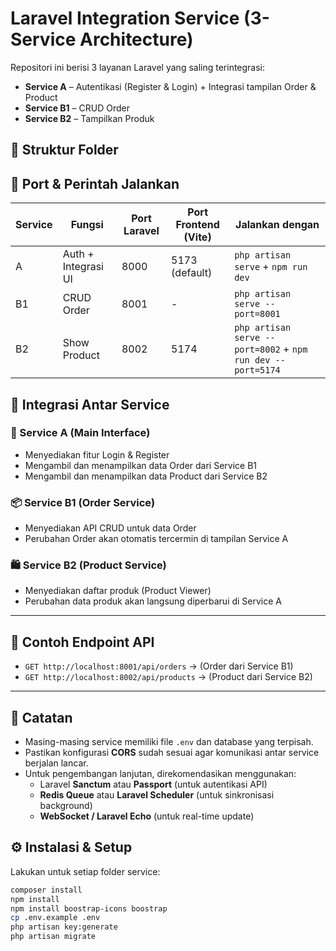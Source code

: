 # Laravel Integration Service (3-Service Architecture)

Repositori ini berisi 3 layanan Laravel yang saling terintegrasi:

- **Service A** – Autentikasi (Register & Login) + Integrasi tampilan Order & Product
- **Service B1** – CRUD Order
- **Service B2** – Tampilkan Produk

## 🧱 Struktur Folder


## 🚀 Port & Perintah Jalankan

| Service   | Fungsi               | Port Laravel | Port Frontend (Vite) | Jalankan dengan                                 |
|-----------|----------------------|--------------|----------------------|--------------------------------------------------|
| A         | Auth + Integrasi UI  | 8000         | 5173 (default)       | `php artisan serve` + `npm run dev`             |
| B1        | CRUD Order           | 8001         | -                    | `php artisan serve --port=8001`                 |
| B2        | Show Product         | 8002         | 5174                 | `php artisan serve --port=8002` + `npm run dev --port=5174` |


## 🧩 Integrasi Antar Service

### 🔐 Service A (Main Interface)
- Menyediakan fitur Login & Register
- Mengambil dan menampilkan data Order dari Service B1
- Mengambil dan menampilkan data Product dari Service B2

### 📦 Service B1 (Order Service)
- Menyediakan API CRUD untuk data Order
- Perubahan Order akan otomatis tercermin di tampilan Service A

### 🛍️ Service B2 (Product Service)
- Menyediakan daftar produk (Product Viewer)
- Perubahan data produk akan langsung diperbarui di Service A

---

## 🔗 Contoh Endpoint API

- `GET http://localhost:8001/api/orders` → (Order dari Service B1)  
- `GET http://localhost:8002/api/products` → (Product dari Service B2)

---

## 📌 Catatan

- Masing-masing service memiliki file `.env` dan database yang terpisah.
- Pastikan konfigurasi **CORS** sudah sesuai agar komunikasi antar service berjalan lancar.
- Untuk pengembangan lanjutan, direkomendasikan menggunakan:
  - Laravel **Sanctum** atau **Passport** (untuk autentikasi API)
  - **Redis Queue** atau **Laravel Scheduler** (untuk sinkronisasi background)
  - **WebSocket / Laravel Echo** (untuk real-time update)

## ⚙️ Instalasi & Setup

Lakukan untuk setiap folder service:

```bash
composer install
npm install
npm install boostrap-icons boostrap
cp .env.example .env
php artisan key:generate
php artisan migrate

